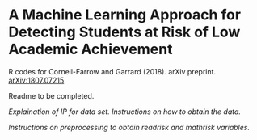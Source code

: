 # A Machine Learning Approach for Detecting Students at Risk of Low Academic Achievement

R codes for Cornell-Farrow and Garrard (2018). arXiv preprint. <a href='https://arxiv.org/abs/1807.07215'>arXiv:1807.07215</a>

Readme to be completed.


*Explaination of IP for data set. Instructions on how to obtain the data.*

*Instructions on preprocessing to obtain readrisk and mathrisk variables.*
